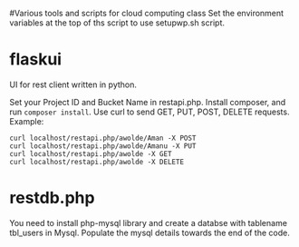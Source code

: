 #Various tools and scripts for cloud computing class
Set the environment variables at the top of ths script to use setupwp.sh script.

flaskui
=========
UI for rest client written in python.

Set your Project ID and Bucket Name in restapi.php. Install composer, and run `composer install`.
Use curl to send GET, PUT, POST, DELETE requests.
Example:
```
curl localhost/restapi.php/awolde/Aman -X POST
curl localhost/restapi.php/awolde/Amanu -X PUT
curl localhost/restapi.php/awolde -X GET
curl localhost/restapi.php/awolde -X DELETE
```

restdb.php
=============
You need to install php-mysql library and create a databse with tablename tbl_users in Mysql. Populate the mysql details towards the end of the code.
